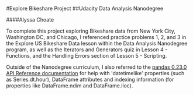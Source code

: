#Explore Bikeshare Project
##Udacity Data Analysis Nanodegree

####Alyssa Choate

To complete this project exploring Bikeshare data from New York City, Washington DC, and Chicago, I referenced practice problems 1, 2, and 3 in the Explore US Bikeshare Data lesson within the Data Analysis Nanodegree program, as well as the Iterators and Generators quiz in Lesson 4 - Functions, and the Handling Errors section of Lesson 5 - Scripting.

Outside of the Nanodegree curriculum, I also referred to the [pandas 0.23.0 API Reference documentation](https://pandas.pydata.org/pandas-docs/stable/api.html) for help with 'datetimelike' properties (such as Series.dt.hour), DataFrame attributes and indexing information (for properties like DataFrame.ndim and DataFrame.iloc). 